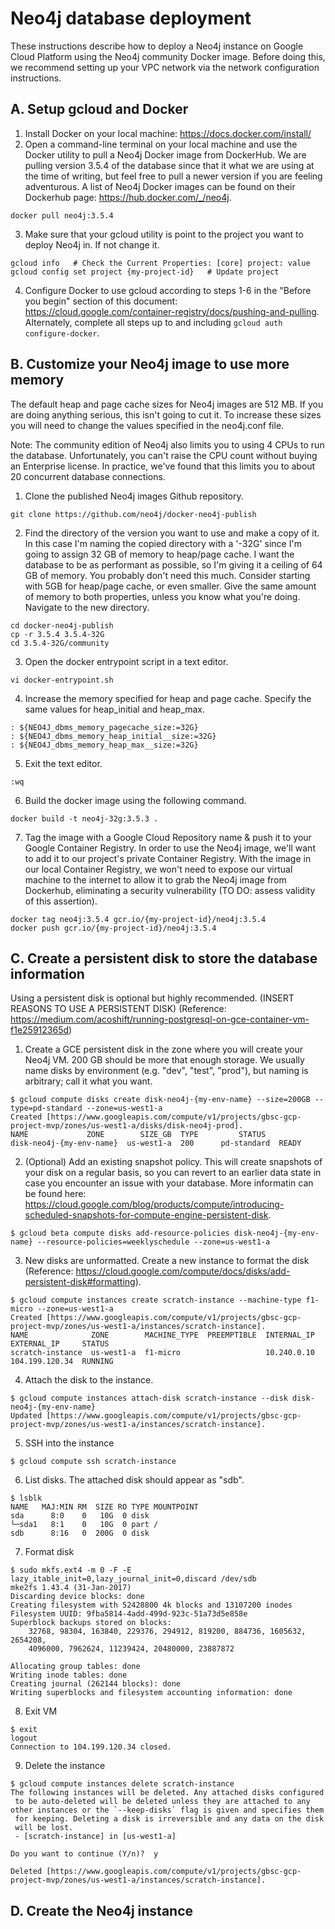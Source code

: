 # Neo4j database deployment

These instructions describe how to deploy a Neo4j instance on Google Cloud Platform using the Neo4j community Docker image. Before doing this, we recommend setting up your VPC network via the network configuration instructions.

## A. Setup gcloud and Docker
1. Install Docker on your local machine: https://docs.docker.com/install/
2. Open a command-line terminal on your local machine and use the Docker utility to pull a Neo4j Docker image from DockerHub. We are pulling version 3.5.4 of the database since that it what we are using at the time of writing, but feel free to pull a newer version if you are feeling adventurous. A list of Neo4j Docker images can be found on their Dockerhub page: https://hub.docker.com/_/neo4j.

  ```
  docker pull neo4j:3.5.4
  ```

3. Make sure that your gcloud utility is point to the project you want to deploy Neo4j in. If not change it.

  ```
  gcloud info   # Check the Current Properties: [core] project: value
  gcloud config set project {my-project-id}   # Update project
  ```

4. Configure Docker to use gcloud according to steps 1-6 in the "Before you begin" section of this document: https://cloud.google.com/container-registry/docs/pushing-and-pulling. Alternately, complete all steps up to and including `gcloud auth configure-docker`.

## B. Customize your Neo4j image to use more memory
The default heap and page cache sizes for Neo4j images are 512 MB. If you are doing anything serious, this isn't going to cut it. To increase these sizes you will need to change the values specified in the neo4j.conf file.

Note: The community edition of Neo4j also limits you to using 4 CPUs to run the database. Unfortunately, you can't raise the CPU count without buying an Enterprise license. In practice, we've found that this limits you to about 20 concurrent database connections.

1. Clone the published Neo4j images Github repository.
```
git clone https://github.com/neo4j/docker-neo4j-publish
```

2. Find the directory of the version you want to use and make a copy of it. In this case I'm naming the copied directory with a '-32G' since I'm going to assign 32 GB of memory to heap/page cache. I want the database to be as performant as possible, so I'm giving it a ceiling of 64 GB of memory. You probably don't need this much. Consider starting with 5GB for heap/page cache, or even smaller. Give the same amount of memory to both properties, unless you know what you're doing. Navigate to the new directory.

```
cd docker-neo4j-publish
cp -r 3.5.4 3.5.4-32G
cd 3.5.4-32G/community
```

3. Open the docker entrypoint script in a text editor.

```
vi docker-entrypoint.sh
```

4. Increase the memory specified for heap and page cache. Specify the same values for heap_initial and heap_max.

```
: ${NEO4J_dbms_memory_pagecache_size:=32G}
: ${NEO4J_dbms_memory_heap_initial__size:=32G}
: ${NEO4J_dbms_memory_heap_max__size:=32G}
```
 
 5. Exit the text editor.
 
 ```
 :wq
 ```
 
 6. Build the docker image using the following command.
 
 ```
 docker build -t neo4j-32g:3.5.3 .
 ```

7. Tag the image with a Google Cloud Repository name & push it to your Google Container Registry. In order to use the Neo4j image, we'll want to add it to our project's private Container Registry. With the image in our local Container Registry, we won't need to expose our virtual machine to the internet to allow it to grab the Neo4j image from Dockerhub, eliminating a security vulnerability (TO DO: assess validity of this assertion).

  ```
  docker tag neo4j:3.5.4 gcr.io/{my-project-id}/neo4j:3.5.4
  docker push gcr.io/{my-project-id}/neo4j:3.5.4
  ```

## C. Create a persistent disk to store the database information
Using a persistent disk is optional but highly recommended. (INSERT REASONS TO USE A PERSISTENT DISK)
(Reference: https://medium.com/acoshift/running-postgresql-on-gce-container-vm-f1e25912365d)

1. Create a GCE persistent disk in the zone where you will create your Neo4j VM. 200 GB should be more that enough storage. We usually name disks by environment (e.g. "dev", "test", "prod"), but naming is arbitrary; call it what you want.

``` 
$ gcloud compute disks create disk-neo4j-{my-env-name} --size=200GB --type=pd-standard --zone=us-west1-a
Created [https://www.googleapis.com/compute/v1/projects/gbsc-gcp-project-mvp/zones/us-west1-a/disks/disk-neo4j-prod].
NAME             ZONE        SIZE_GB  TYPE         STATUS
disk-neo4j-{my-env-name}  us-west1-a  200      pd-standard  READY
```

2. (Optional) Add an existing snapshot policy. This will create snapshots of your disk on a regular basis, so you can revert to an earlier data state in case you encounter an issue with your database. More informatin can be found here: https://cloud.google.com/blog/products/compute/introducing-scheduled-snapshots-for-compute-engine-persistent-disk.
```
$ gcloud beta compute disks add-resource-policies disk-neo4j-{my-env-name} --resource-policies=weeklyschedule --zone=us-west1-a
```

3. New disks are unformatted. Create a new instance to format the disk (Reference: https://cloud.google.com/compute/docs/disks/add-persistent-disk#formatting).

```
$ gcloud compute instances create scratch-instance --machine-type f1-micro --zone=us-west1-a
Created [https://www.googleapis.com/compute/v1/projects/gbsc-gcp-project-mvp/zones/us-west1-a/instances/scratch-instance].
NAME              ZONE        MACHINE_TYPE  PREEMPTIBLE  INTERNAL_IP  EXTERNAL_IP     STATUS
scratch-instance  us-west1-a  f1-micro                   10.240.0.10  104.199.120.34  RUNNING
```

4. Attach the disk to the instance.
```
$ gcloud compute instances attach-disk scratch-instance --disk disk-neo4j-{my-env-name}
Updated [https://www.googleapis.com/compute/v1/projects/gbsc-gcp-project-mvp/zones/us-west1-a/instances/scratch-instance].
```

5. SSH into the instance
```
$ gcloud compute ssh scratch-instance
```

6. List disks. The attached disk should appear as "sdb".
```
$ lsblk
NAME   MAJ:MIN RM  SIZE RO TYPE MOUNTPOINT
sda      8:0    0   10G  0 disk
└─sda1   8:1    0   10G  0 part /
sdb      8:16   0  200G  0 disk
```

7. Format disk
```
$ sudo mkfs.ext4 -m 0 -F -E lazy_itable_init=0,lazy_journal_init=0,discard /dev/sdb
mke2fs 1.43.4 (31-Jan-2017)
Discarding device blocks: done
Creating filesystem with 52428800 4k blocks and 13107200 inodes
Filesystem UUID: 9fba5814-4add-499d-923c-51a73d5e858e
Superblock backups stored on blocks:
	32768, 98304, 163840, 229376, 294912, 819200, 884736, 1605632, 2654208,
	4096000, 7962624, 11239424, 20480000, 23887872

Allocating group tables: done
Writing inode tables: done
Creating journal (262144 blocks): done
Writing superblocks and filesystem accounting information: done
```

8. Exit VM
```
$ exit
logout
Connection to 104.199.120.34 closed.
```

9. Delete the instance
```
$ gcloud compute instances delete scratch-instance
The following instances will be deleted. Any attached disks configured
 to be auto-deleted will be deleted unless they are attached to any
other instances or the `--keep-disks` flag is given and specifies them
 for keeping. Deleting a disk is irreversible and any data on the disk
 will be lost.
 - [scratch-instance] in [us-west1-a]

Do you want to continue (Y/n)?  y

Deleted [https://www.googleapis.com/compute/v1/projects/gbsc-gcp-project-mvp/zones/us-west1-a/instances/scratch-instance].
```

## D. Create the Neo4j instance
